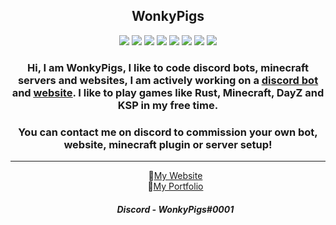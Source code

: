 <h2 align="center"> WonkyPigs </h1> 
<p align="center">
<img src="https://img.shields.io/badge/Python-323330?style=for-the-badge&logo=Python&logoColor=informational"> <img src="https://img.shields.io/badge/HTML5-E34F26?style=for-the-badge&logo=html5&logoColor=white"> <img src="https://img.shields.io/badge/CSS-339933?style=for-the-badge&logo=css3&logoColor=white"> <img src="https://img.shields.io/badge/Java-323330?style=for-the-badge&logo=java&logoColor=white"> <img src="https://img.shields.io/badge/Visual_Studio_Code-0078D4?style=for-the-badge&logo=visual%20studio%20code&logoColor=white"> <img src="https://img.shields.io/badge/MySQL-005C84?style=for-the-badge&logo=mysql&logoColor=white"> <img src="https://img.shields.io/badge/SQLite-07405E?style=for-the-badge&logo=sqlite&logoColor=white"> <img src="https://img.shields.io/badge/Windows-0078D6?style=for-the-badge&logo=windows&logoColor=white">
</p>
<h3 align="center"> Hi, I am WonkyPigs, I like to code discord bots, minecraft servers and websites, I am actively working on a <a href="https://discord.com/oauth2/authorize?client_id=912282357409648660&permissions=277025646672&scope=bot%20applications.commands" target="_blank" rel="noopener noreferrer"> <u>discord bot</u></a> and <a href="https://wonkypigs.github.io/" target="_blank" rel="noopener noreferrer"><u>website</u></a>. I like to play games like Rust, Minecraft, DayZ and KSP in my free time.</h2>
  
<h3 align="center">You can contact me on discord to commission your own bot, website, minecraft plugin or server setup!</h2>
<hr>
  
<ul align="center">📌<a href="https://wonkypigs.github.io/" target="_blank" rel="noopener noreferrer">My Website</a> <br>
<l align="center">📌<a href="https://wonkypigs.github.io/#portfolio" target="_blank" rel="noopener noreferrer">My Portfolio</a> <br>
  
<footer>
  <h5>Discord - WonkyPigs#0001</h5>
</footer>
